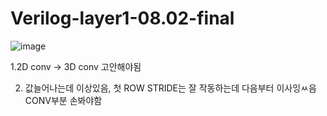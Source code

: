 # Verilog-layer1-08.02-final
![image](https://github.com/YunJoongChul/Verilog-layer1-08.02-final/assets/86291432/413bad7f-0d9f-4bef-8de8-ce7b4c981f99)

1.2D conv -> 3D conv 고안해야됨

2. 값늘어나는데 이상있음, 첫 ROW STRIDE는 잘 작동하는데 다음부터 이사잉ㅆ음 CONV부분 손봐야함
